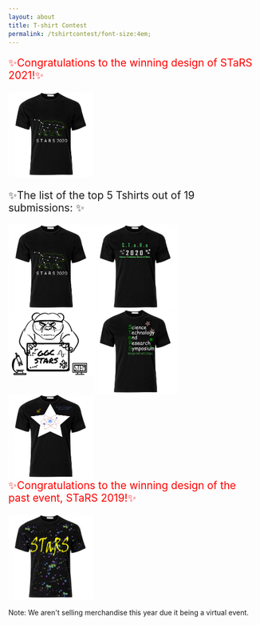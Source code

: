 ```yaml
---
layout: about
title: T-shirt Contest
permalink: /tshirtcontest/font-size:4em;
---
```


<p style="clear: left; font-size:1.5em; color: red"></p>
<p style="clear: left; font-size:1.5em; color: red">✨Congratulations to the winning design of STaRS 2021!✨</p> 
<img src="/assets/images/tshirts/Lisa Tang.png" style="max-width:170px; max-height:170px; float: center;">

<p style="clear: left; font-size:1.5em;">✨The list of the top 5 Tshirts out of 19 submissions: ✨</p>

<img src="/assets/images/tshirts/Lisa Tang.png" style="max-width:170px; max-height:170px; float: left;">
<img src="/assets/images/tshirts/STARStshirt_HeidiBolte.png" style="max-width:170px; max-height:170px; float: left;">
<img src="/assets/images/tshirts/Miguel Lago.png" style="max-width:170px; max-height:170px; float: left;">
<img src="/assets/images/tshirts/DaisyAguilar.png" style="max-width:170px; max-height:170px; float: left;">
<img src="/assets/images/tshirts/CassandraRichemond.png" style="max-width:170px; max-height:170px; float: left;"> 

<p style="clear: left; font-size:1.5em; color: red"></p>
<p style="clear: left; font-size:1.5em; color: red">✨Congratulations to the winning design of the past event, STaRS 2019!✨</p> 
<img src="/assets/images/tshirts/T-shirt Winner.png" style="max-width:170px; max-height:170px; float: center;">

<p style="clear: left;">Note: We aren't selling merchandise this year due it being a virtual event.</p>
